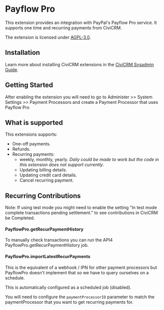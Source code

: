 # Payflow Pro

This extension provides an integration with PayPal's Payflow Pro service. It supports one time and recurring payments from CiviCRM.

The extension is licensed under [AGPL-3.0](LICENSE.txt).

## Installation

Learn more about installing CiviCRM extensions in the [CiviCRM Sysadmin Guide](https://docs.civicrm.org/sysadmin/en/latest/customize/extensions/).

## Getting Started

After enabling the extension you will need to go to Administer >> System Settings >> Payment Processors and create a Payment Processor that uses Payflow Pro

## What is supported

This extensions supports:
- One-off payments.
- Refunds.
- Recurring payments:
  - weekly, monthly, yearly. *Daily could be made to work but the code in this extension does not support currently*.
  - Updating billing details.
  - Updating credit card details.
  - Cancel recurring payment.

## Recurring Contributions

Note: If using test mode you might need to enable the setting "In test mode complete transactions pending settlement." to see contributions in CiviCRM be Completed.


#### PayflowPro.getRecurPaymentHistory

To manually check transactions you can run the API4 PayflowPro.getRecurPaymentHistory job.

#### PayflowPro.importLatestRecurPayments

This is the equivalent of a webhook / IPN for other payment processors but PayflowPro doesn't implement
that so we have to query ourselves on a schedule.

This is automatically configured as a scheduled job (disabled).

You will need to configure the `paymentProcessorID` parameter to match the paymentProcessor that you want to get recurring payments for.

